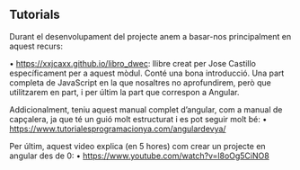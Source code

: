 ## Tutorials

Durant el desenvolupament  del projecte anem a basar-nos principalment en aquest recurs:

•	https://xxjcaxx.github.io/libro_dwec: llibre creat per Jose Castillo específicament per a aquest mòdul. Conté una bona introducció. Una part completa de JavaScript en la que nosaltres no aprofundirem, però que utilitzarem en part, i per últim la part que correspon a Angular.

Addicionalment, teniu aquest manual complet d’angular, com a manual de capçalera, ja que té un guió molt estructurat i es pot seguir molt bé:
•	https://www.tutorialesprogramacionya.com/angulardevya/

Per últim, aquest video explica (en 5 hores) com crear un projecte en angular des de 0:
•	https://www.youtube.com/watch?v=l8oOg5CiNO8
